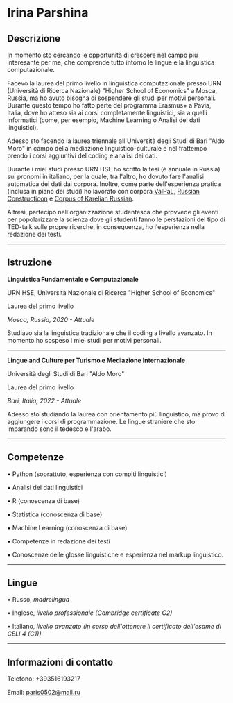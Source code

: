 # Irina Parshina

## Descrizione

In momento sto cercando le opportunità di crescere nel campo più interesante per me, che comprende tutto intorno le lingue e la linguistica computazionale.

Facevo la laurea del primo livello in linguistica computazionale presso URN (Università di Ricerca Nazionale) "Higher School of Economics" a Mosca, Russia, ma ho avuto bisogna di sospendere gli studi per motivi personali. Durante questo tempo ho fatto parte del programma Erasmus+ a Pavia, Italia, dove ho atteso sia ai corsi completamente linguistici, sia a quelli informatici (come, per esempio, Machine Learning o Analisi dei dati linguistici).

Adesso sto facendo la laurea triennale all'Università degli Studi di Bari "Aldo Moro" in campo della mediazione linguistico-culturale e nel frattempo prendo i corsi aggiuntivi del coding e analisi dei dati.

Durante i miei studi presso URN HSE ho scritto la tesì (è annuale in Russia) sui pronomi in italiano, per la quale, tra l'altro, ho dovuto fare l'analisi automatica dei dati dai corpora. Inoltre, come parte dell'esperienza pratica (inclusa in piano dei studi) ho lavorato con corpora [ValPaL](https://valpal.info/contributions/russ1263#tverbs), [Russian Constructicon](https://constructicon.github.io/russian/about/) e [Corpus of Karelian Russian](http://lingconlab.ru/karelrus/#!/).

Altresì, partecipo nell'organizzazione studentesca che provvede gli eventi per popolarizzare la scienza dove gli studenti fanno le perstazioni del tipo di TED-talk sulle propre ricerche, in consequenza, ho l'esperienza nella redazione dei testi.

---

## Istruzione

**Linguistica Fundamentale e Computazionale**

URN HSE, Università Nazionale di Ricerca "Higher School of Economics"

Laurea del primo livello

*Mosca, Russia, 2020 - Attuale*

Studiavo sia la linguistica tradizionale che il coding a livello avanzato. In momento ho sospeso i miei studi per motivi personali.
  
---

**Lingue and Culture per Turismo e Mediazione Internazionale**

Università degli Studi di Bari "Aldo Moro"

Laurea del primo livello

*Bari, Italia, 2022 - Attuale*

Adesso sto studiando la laurea con orientamento più linguistico, ma provo di aggiungere i corsi di programmazione. Le lingue straniere che sto imparando sono il tedesco e l'arabo.

---

## Competenze

• Python (soprattuto, esperienza con compiti linguistici)
            
• Analisi dei dati linguistici
            
• R (conoscenza di base)
            
• Statistica (conoscenza di base)
            
• Machine Learning (conoscenza di base)
            
• Competenze in redazione dei testi

• Conoscenze delle glosse linguistiche e esperienza nel markup linguistico.

---

## Lingue

• Russo, *madrelingua*
            
• Inglese, *livello professionale (Cambridge certificate C2)*
            
• Italiano, *livello avanzato (in corso dell'ottenere il certificato dell'esame di CELI 4 (C1))*

---

## Informazioni di contatto

Telefono: +393516193217 

Email: paris0502@mail.ru 
